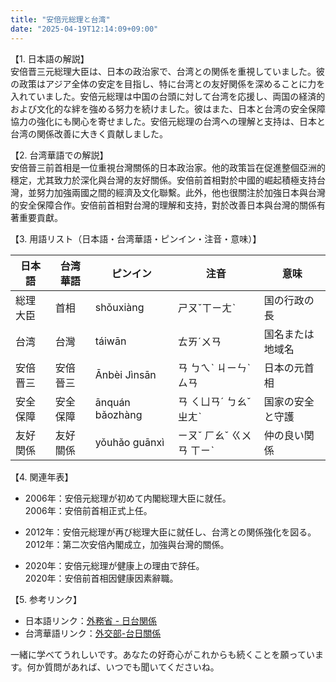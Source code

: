 ```yaml
---
title: "安倍元総理と台湾"
date: "2025-04-19T12:14:09+09:00"
---
```


【1. 日本語の解説】  
安倍晋三元総理大臣は、日本の政治家で、台湾との関係を重視していました。彼の政策はアジア全体の安定を目指し、特に台湾との友好関係を深めることに力を入れていました。安倍元総理は中国の台頭に対して台湾を応援し、両国の経済的および文化的な絆を強める努力を続けました。彼はまた、日本と台湾の安全保障協力の強化にも関心を寄せました。安倍元総理の台湾への理解と支持は、日本と台湾の関係改善に大きく貢献しました。

【2. 台湾華語での解説】  
安倍晉三前首相是一位重視台灣關係的日本政治家。他的政策旨在促進整個亞洲的穩定，尤其致力於深化與台灣的友好關係。安倍前首相對於中國的崛起積極支持台灣，並努力加強兩國之間的經濟及文化聯繫。此外，他也很關注於加強日本與台灣的安全保障合作。安倍前首相對台灣的理解和支持，對於改善日本與台灣的關係有著重要貢獻。

【3. 用語リスト（日本語・台湾華語・ピンイン・注音・意味）】  

| 日本語           | 台湾華語       | ピンイン       | 注音       | 意味                   |
|----------------|------------|-------------|----------|--------------------|
| 総理大臣         | 首相          | shǒuxiàng    | ㄕㄡˇㄒㄧㄤˋ | 国の行政の長             |
| 台湾                     | 台灣          | táiwān      | ㄊㄞˊㄨㄢ      | 国名または地域名          |
| 安倍晋三         | 安倍晉三     | Ānbèi Jìnsān | ㄢ ㄅㄟˋ ㄐㄧㄣˋ ㄙㄢ | 日本の元首相             |
| 安全保障         | 安全保障     | ānquán bǎozhàng | ㄢ ㄑㄩㄢˊ ㄅㄠˇ ㄓㄤˋ | 国家の安全と守護         |
| 友好関係         | 友好關係     | yǒuhǎo guānxì| ㄧㄡˇ ㄏㄠˇ ㄍㄨㄢ ㄒㄧˋ | 仲の良い関係            |

【4. 関連年表】  

- 2006年：安倍元総理が初めて内閣総理大臣に就任。  
  2006年：安倍前首相正式上任。
  
- 2012年：安倍元総理が再び総理大臣に就任し、台湾との関係強化を図る。  
  2012年：第二次安倍內閣成立，加強與台灣的關係。
  
- 2020年：安倍元総理が健康上の理由で辞任。  
  2020年：安倍前首相因健康因素辭職。

【5. 参考リンク】  

- 日本語リンク：[外務省 - 日台関係](https://www.mofa.go.jp/mofaj/area/taiwan/)  
- 台湾華語リンク：[外交部-台日關係](https://www.mofa.gov.tw/)

一緒に学べてうれしいです。あなたの好奇心がこれからも続くことを願っています。何か質問があれば、いつでも聞いてくださいね。